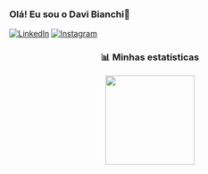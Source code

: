 
### Olá! Eu sou o Davi Bianchi👋

[![Linkedln](https://img.shields.io/badge/LinkedIn-0077B5?style=for-the-badge&logo=linkedin&logoColor=white)](https://www.linkedin.com/in/davi-bianchi-ayres-656783356/)
[![Instagram](https://img.shields.io/badge/Instagram-E4405F?style=for-the-badge&logo=instagram&logoColor=white
)](https://www.instagram.com/davi_bianchiayres/)


<h3 align="center">📊 Minhas estatísticas</h3>
<p align="center">
  <img 
    height="160" 
    src="https://github-readme-stats.vercel.app/api/top-langs/?username=Davibianchi01&theme=tokyonight&layout=compact&custom_title=Linguagens&langs_count=9" 
  />
</p>



